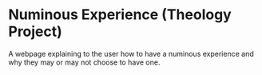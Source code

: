 # Numinous Experience (Theology Project)

 A webpage explaining to the user how to have a numinous experience and why they may or may not choose to have one.
